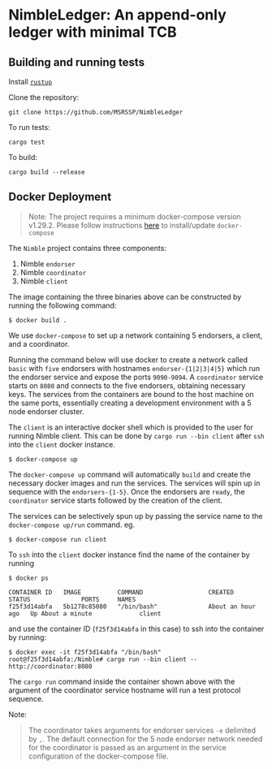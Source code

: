 # NimbleLedger: An append-only ledger with minimal TCB

## Building and running tests

Install [`rustup`](https://rustup.rs/)

Clone the repository:

```text
git clone https://github.com/MSRSSP/NimbleLedger
```

To run tests:

```text
cargo test
```

To build:

```text
cargo build --release
```

## Docker Deployment

> Note: The project requires a minimum docker-compose version v1.29.2. Please follow instructions [here](https://docs.docker.com/compose/install/#install-compose) to install/update `docker-compose`

The `Nimble` project contains three components:

1. Nimble `endorser`
2. Nimble `coordinator`
3. Nimble `client`

The image containing the three binaries above can be constructed by running the following command:

```shell
$ docker build .
```

We use `docker-compose` to set up a network containing 5 endorsers, a client, and a coordinator.

Running the command below will use docker to create a network called `basic`
with `five` endorsers with hostnames `endorser-{1|2|3|4|5}` which run the endorser service and expose the
ports `9090-9094`. A `coordinator` service starts on `8080` and connects to the five endorsers, obtaining necessary
keys. The services from the containers are bound to the host machine on the same ports, essentially creating a
development environment with a 5 node endorser cluster.

The `client` is an interactive docker shell which is provided to the user for running Nimble client. This can be done
by `cargo run --bin client` after `ssh`
into the `client` docker instance.

```shell
$ docker-compose up
```

The `docker-compose up` command will automatically `build` and create the necessary docker images and run the services.
The services will spin up in sequence with the `endorsers-{1-5}`. Once the endorsers are `ready`, the
`coordinator` service starts followed by the creation of the client.

The services can be selectively spun up by passing the service name to the
`docker-compose up/run` command. eg.

```shell
$ docker-compose run client
```

To `ssh` into the `client` docker instance find the name of the container by running

```shell
$ docker ps

CONTAINER ID   IMAGE          COMMAND                  CREATED             STATUS              PORTS     NAMES
f25f3d14abfa   5b1278c85080   "/bin/bash"              About an hour ago   Up About a minute             client
```

and use the container ID (`f25f3d14abfa` in this case) to ssh into the container by running:

```shell
$ docker exec -it f25f3d14abfa "/bin/bash"
root@f25f3d14abfa:/Nimble# cargo run --bin client -- http://coordinator:8080
```

The `cargo run` command inside the container shown above with the argument of the coordinator service hostname will run
a test protocol sequence.

Note:
> The coordinator takes arguments for endorser services `-e` delimited by `,`.
> The default connection for the 5 node endorser network needed for the coordinator
> is passed as an argument in the service configuration of the docker-compose file.

